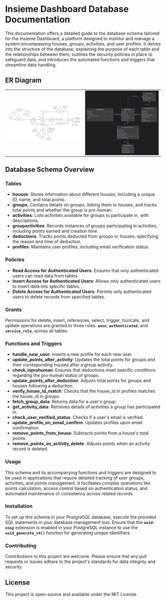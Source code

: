 # Insieme Dashboard Database Documentation
This documentation offers a detailed guide to the database schema tailored for the Insieme Dashboard, a platform designed to monitor and manage a system encompassing houses, groups, activities, and user profiles. It delves into the structure of the database, explaining the purpose of each table and the relationships between them, outlines the security policies in place to safeguard data, and introduces the automated functions and triggers that streamline data handling.

## ER Diagram

<table>
  <tr>
    <td><img src="images/erdiagram.jpg" alt="Product Name Screen Shot" style="width: 100%; display: block;"></td>
    <td><img src="images/postgres.png" alt="Product Name Screen Shot" style="width: 100%; display: block;"></td>
  </tr>
</table>

## Database Schema Overview

### **Tables**

- **houses**: Stores information about different houses, including a unique ID, name, and total points.
- **groups**: Contains details on groups, linking them to houses, and tracks total points and whether the group is pro-human.
- **activities**: Lists activities available for groups to participate in, with descriptions.
- **groupactivities**: Records instances of groups participating in activities, including points earned and creation time.
- **deductions**: Tracks points deducted from groups or houses, specifying the reason and time of deduction.
- **profiles**: Maintains user profiles, including email verification status.

### **Policies**

- **Read Access for Authenticated Users**: Ensures that only authenticated users can read data from tables.
- **Insert Access for Authenticated Users**: Allows only authenticated users to insert data into specific tables.
- **Delete Access for Authenticated Users**: Permits only authenticated users to delete records from specified tables.

### **Grants**

Permissions for delete, insert, references, select, trigger, truncate, and update operations are granted to three roles: **`anon`**, **`authenticated`**, and **`service_role`**, across all tables.

### **Functions and Triggers**

- **handle_new_user**: Inserts a new profile for each new user.
- **update_points_after_activity**: Updates the total points for groups and their corresponding houses after a group activity.
- **check_isprohuman**: Ensures that deductions meet specific conditions regarding the pro-human status of groups.
- **update_points_after_deduction**: Adjusts total points for groups and houses following a deduction.
- **verify_house_id_match**: Checks that the house_id in profiles matches the house_id in groups.
- **fetch_group_data**: Returns data for a user's group.
- **get_activity_data**: Retrieves details of activities a group has participated in.
- **check_user_verified_status**: Checks if a user's email is verified.
- **update_profile_on_email_confirm**: Updates profiles upon email confirmation.
- **remove_points_from_house**: Subtracts points from a house's total points.
- **remove_points_on_activity_delete**: Adjusts points when an activity record is deleted.

### **Usage**

This schema and its accompanying functions and triggers are designed to be used in applications that require detailed tracking of user groups, activities, and points management. It facilitates complex operations like points calculation, access control based on authentication status, and automated maintenance of consistency across related records.

### **Installation**

To set up this schema in your PostgreSQL database, execute the provided SQL statements in your database management tool. Ensure that the **`uuid-ossp`** extension is enabled in your PostgreSQL instance to use the **`uuid_generate_v4()`** function for generating unique identifiers.

### **Contributing**

Contributions to this project are welcome. Please ensure that any pull requests or issues adhere to the project's standards for data integrity and security.

## **License**

This project is open-source and available under the MIT License.